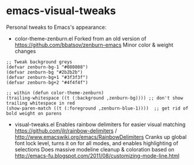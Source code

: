 emacs-visual-tweaks
===================

Personal tweaks to Emacs's appearance:

* color-theme-zenburn.el
  Forked from an old version of https://github.com/bbatsov/zenburn-emacs
  Minor color & weight changes
```elisp
;; Tweak background greys
(defvar zenburn-bg-1 "#080808")
(defvar zenburn-bg "#2b2b2b")
(defvar zenburn-bg+1 "#3f3f3f")
(defvar zenburn-bg+2 "#4f4f4f")

;; within (defun color-theme-zenburn)
(trailing-whitespace ((t (:background ,zenburn-bg)))) ;; don't show trailing whitespace in red
(show-paren-match ((t (:foreground ,zenburn-blue-1))))  ;; get rid of bold weight on parens

```

* visual-tweaks.el
  Enables rainbow delimiters for easier visual matching
    https://github.com/jlr/rainbow-delimiters / http://www.emacswiki.org/emacs/RainbowDelimiters
  Cranks up global font lock level, turns it on for all modes, and enables highlighting of selections
  Does massive modeline cleanup & coloration based on http://emacs-fu.blogspot.com/2011/08/customizing-mode-line.html
